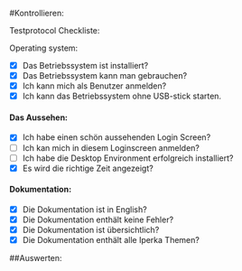 #Kontrollieren:
 
 Testprotocol
Checkliste:

Operating system:
- [x] Das Betriebssystem ist installiert?
- [x] Das Betriebssystem kann man gebrauchen?
- [x] Ich kann mich als Benutzer anmelden?
- [x] Ich kann das Betriebssystem ohne USB-stick starten.

#### Das Aussehen:
- [x] Ich habe einen schön aussehenden Login Screen?
- [ ] Ich kan mich in diesem Loginscreen anmelden?
- [ ] Ich habe die Desktop Environment erfolgreich installiert?
- [x] Es wird die richtige Zeit angezeigt?

#### Dokumentation:
- [x] Die Dokumentation ist in English?
- [x] Die Dokumentation enthält keine Fehler?
- [x] Die Dokumentation ist übersichtlich?
- [x] Die Dokumentation enthält alle Iperka Themen?

##Auswerten:

